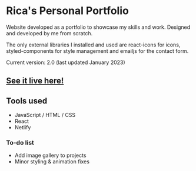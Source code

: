 # Rica's Personal Portfolio

Website developed as a portfolio to showcase my skills and work. Designed and developed by me from scratch.

The only external libraries I installed and used are react-icons for icons, styled-components for style management and emailjs for the contact form.

Current version: 2.0 (last updated January 2023)

## [See it live here!](https://www.ricamaeaverion.com/)

## Tools used

- JavaScript / HTML / CSS
- React
- Netlify

### To-do list

- Add image gallery to projects
- Minor styling & animation fixes
